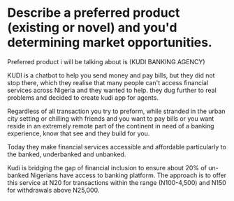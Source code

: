 # Describe a preferred product (existing or novel) and you'd determining market opportunities.

 Preferred product i will be talking about is (KUDI BANKING AGENCY)
   
 KUDI is a chatbot to help you send money and pay bills, but they did not stop there, which they realise that many people can't access financial services across Nigeria and they wanted to help. they dug further to real problems and decided to create kudi app for agents.

Regardless of all transaction you try to preform, while stranded in the urban city setting or chilling with friends and you want to pay bills or you want reside in an extremely remote part of the continent in need of a banking experience, know that see and they build for you.

Today they make financial services accessible and affordable particularly to the banked, underbanked and unbanked.
 
Kudi is bridging the gap of financial inclusion to ensure about 20% of un-banked Nigerians have access to banking platform. The approach is to offer this service at N20 for transactions within the range (N100-4,500) and N150 for withdrawals above N25,000.
